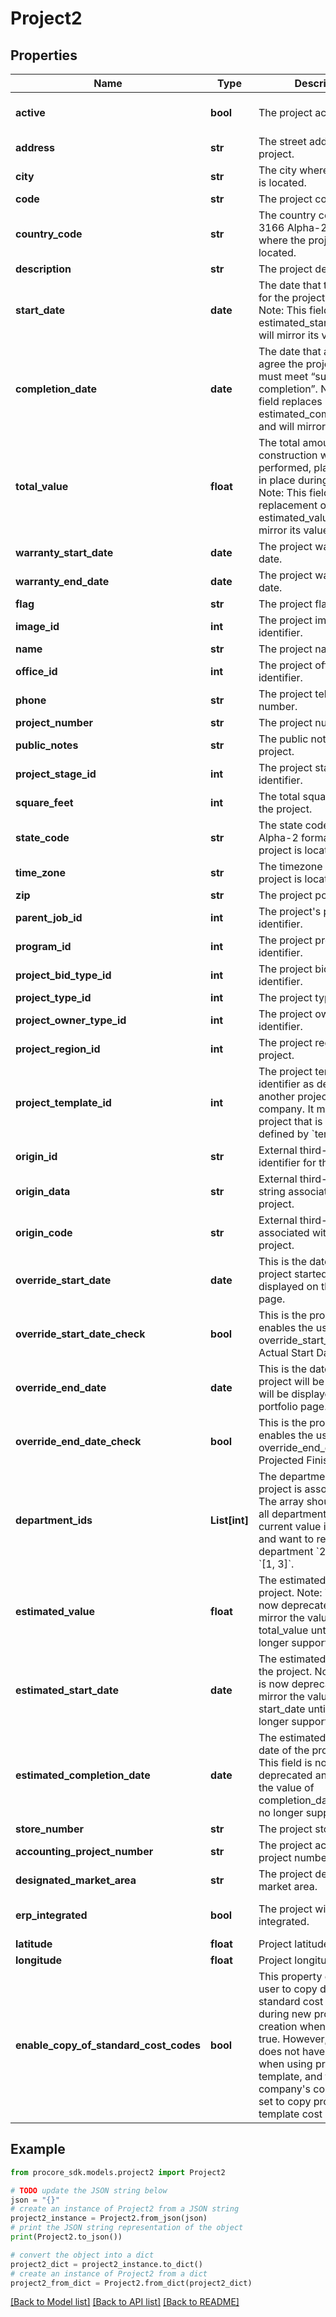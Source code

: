 # Project2


## Properties

Name | Type | Description | Notes
------------ | ------------- | ------------- | -------------
**active** | **bool** | The project active status. | [optional] [default to True]
**address** | **str** | The street address of the project. | [optional] 
**city** | **str** | The city where the project is located. | [optional] 
**code** | **str** | The project code. | [optional] 
**country_code** | **str** | The country code (ISO-3166 Alpha-2 format) where the project is located. | [optional] 
**description** | **str** | The project description. | [optional] 
**start_date** | **date** | The date that the contract for the project is signed. Note: This field replaces estimated_start_date and will mirror its value. | [optional] 
**completion_date** | **date** | The date that all parties agree the project meets or must meet “substantial completion”. Note: This field replaces estimated_completion_date and will mirror its value. | [optional] 
**total_value** | **float** | The total amount of construction work performed, planned, or put in place during the project. Note: This field is a replacement of estimated_value and will mirror its value. | [optional] 
**warranty_start_date** | **date** | The project warranty start date. | [optional] 
**warranty_end_date** | **date** | The project warranty end date. | [optional] 
**flag** | **str** | The project flag. | [optional] 
**image_id** | **int** | The project image identifier. | [optional] 
**name** | **str** | The project name. | 
**office_id** | **int** | The project office identifier. | [optional] 
**phone** | **str** | The project telephone number. | [optional] 
**project_number** | **str** | The project number. | [optional] 
**public_notes** | **str** | The public notes for the project. | [optional] 
**project_stage_id** | **int** | The project stage identifier. | [optional] 
**square_feet** | **int** | The total square footage of the project. | [optional] 
**state_code** | **str** | The state code (ISO-3166 Alpha-2 format) where the project is located. | [optional] 
**time_zone** | **str** | The timezone where the project is located. | [optional] 
**zip** | **str** | The project postal code. | [optional] 
**parent_job_id** | **int** | The project&#39;s parent job identifier. | [optional] 
**program_id** | **int** | The project program identifier. | [optional] 
**project_bid_type_id** | **int** | The project bid type identifier. | [optional] 
**project_type_id** | **int** | The project type identifier. | [optional] 
**project_owner_type_id** | **int** | The project owner type identifier. | [optional] 
**project_region_id** | **int** | The project region id of the project. | [optional] 
**project_template_id** | **int** | The project template identifier as designated by another project on this company. It must be a project that is a template defined by &#x60;template: true&#x60;. | [optional] 
**origin_id** | **str** | External third-party identifier for the project. | [optional] 
**origin_data** | **str** | External third-party data string associated with the project. | [optional] 
**origin_code** | **str** | External third-party code associated with the project. | [optional] 
**override_start_date** | **date** | This is the date that the project started and will be displayed on the portfolio page. | [optional] 
**override_start_date_check** | **bool** | This is the property that enables the use of the override_start_date as the Actual Start Date. | [optional] 
**override_end_date** | **date** | This is the date that the project will be finished and will be displayed on the portfolio page. | [optional] 
**override_end_date_check** | **bool** | This is the property that enables the use of the override_end_date as the Projected Finish Date. | [optional] 
**department_ids** | **List[int]** | The department ids the project is associated with. The array should represent all departments, so if the current value is &#x60;[1, 2, 3]&#x60; and want to remove department &#x60;2&#x60;, then send &#x60;[1, 3]&#x60;. | [optional] 
**estimated_value** | **float** | The estimated value of the project. Note: This field is now deprecated and will mirror the value of total_value until it is no longer supported. | [optional] 
**estimated_start_date** | **date** | The estimated start date of the project. Note: This field is now deprecated and will mirror the value of start_date until it is no longer supported. | [optional] 
**estimated_completion_date** | **date** | The estimated completion date of the project. Note: This field is now deprecated and will mirror the value of completion_date until it is no longer supported. | [optional] 
**store_number** | **str** | The project store number. | [optional] 
**accounting_project_number** | **str** | The project accounting project number. | [optional] 
**designated_market_area** | **str** | The project designated market area. | [optional] 
**erp_integrated** | **bool** | The project will be ERP integrated. | [optional] [default to False]
**latitude** | **float** | Project latitude | [optional] 
**longitude** | **float** | Project longitude | [optional] 
**enable_copy_of_standard_cost_codes** | **bool** | This property enables the user to copy default standard cost codes during new project creation when it is set to true. However, this flag does not have any impact when using project template, and the company&#39;s configuration is set to copy project template cost codes. | [optional] [default to False]

## Example

```python
from procore_sdk.models.project2 import Project2

# TODO update the JSON string below
json = "{}"
# create an instance of Project2 from a JSON string
project2_instance = Project2.from_json(json)
# print the JSON string representation of the object
print(Project2.to_json())

# convert the object into a dict
project2_dict = project2_instance.to_dict()
# create an instance of Project2 from a dict
project2_from_dict = Project2.from_dict(project2_dict)
```
[[Back to Model list]](../README.md#documentation-for-models) [[Back to API list]](../README.md#documentation-for-api-endpoints) [[Back to README]](../README.md)


